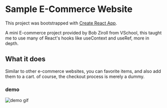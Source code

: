 # Sample E-Commerce Website

This project was bootstrapped with [Create React App](https://github.com/facebook/create-react-app).

A mini E-commerce project provided by Bob Ziroll from VSchool, this taught me to use many of React's hooks like useContext and useRef, more in depth.

## What it does

Similar to other e-commerce websites, you can favorite items, and also add them to a cart.
of course, the checkout process is merely a dummy.

### demo

<img src="./demoGif/ezgif.com-gif-maker.gif" alt="demo gif" />
